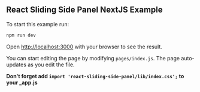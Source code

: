 ## React Sliding Side Panel NextJS Example

To start this example run:

```bash
npm run dev
```

Open [http://localhost:3000](http://localhost:3000) with your browser to see the result.

You can start editing the page by modifying `pages/index.js`. The page auto-updates as you edit the file.


**Don't forget add `import 'react-sliding-side-panel/lib/index.css';` to your _app.js**
